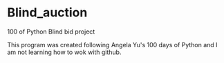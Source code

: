 # Blind_auction
100 of Python Blind bid project

This program was created following Angela Yu's 100 days of Python and I am not learning how to wok with github.
